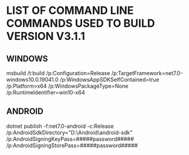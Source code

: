 # LIST OF COMMAND LINE COMMANDS USED TO BUILD VERSION V3.1.1

WINDOWS 
--------------------------------------------------------

msbuild /t:build /p:Configuration=Release /p:TargetFramework=net7.0-windows10.0.19041.0 /p:WindowsAppSDKSelfContained=true /p:Platform=x64 /p:WindowsPackageType=None /p:RuntimeIdentifier=win10-x64




ANDROID
--------------------------------------------------------

dotnet publish -f:net7.0-android -c:Release /p:AndroidSdkDirectory="D:\Android\android-sdk" /p:AndroidSigningKeyPass=#####password##### /p:AndroidSigningStorePass=#####password#####